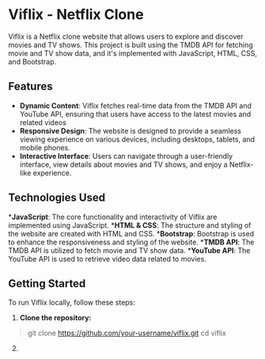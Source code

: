 # Viflix - Netflix Clone

Viflix is a Netflix clone website that allows users to explore and discover movies and TV shows. 
This project is built using the TMDB API for fetching movie and TV show data, and it's implemented with JavaScript, HTML, CSS, and Bootstrap.

## Features

* __Dynamic Content__: Viflix fetches real-time data from the TMDB API and YouTube API, ensuring that users have access to the latest movies and related videos
* __Responsive Design__: The website is designed to provide a seamless viewing experience on various devices, including desktops, tablets, and mobile phones.
* __Interactive Interface__: Users can navigate through a user-friendly interface, view details about movies and TV shows, and enjoy a Netflix-like experience.

## Technologies Used

*__JavaScript__: The core functionality and interactivity of Viflix are implemented using JavaScript.
*__HTML & CSS__: The structure and styling of the website are created with HTML and CSS.
*__Bootstrap__: Bootstrap is used to enhance the responsiveness and styling of the website.
*__TMDB API__: The TMDB API is utilized to fetch movie and TV show data.
*__YouTube API__: The YouTube API is used to retrieve video data related to movies.

## Getting Started

To run Viflix locally, follow these steps:

1. __Clone the repository:__
> git clone https://github.com/your-username/viflix.git
> cd viflix

2. 

